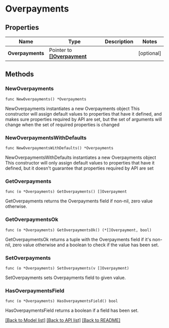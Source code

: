 # Overpayments

## Properties

Name | Type | Description | Notes
------------ | ------------- | ------------- | -------------
**Overpayments** | Pointer to [**[]Overpayment**](Overpayment.md) |  | [optional] 

## Methods

### NewOverpayments

`func NewOverpayments() *Overpayments`

NewOverpayments instantiates a new Overpayments object
This constructor will assign default values to properties that have it defined,
and makes sure properties required by API are set, but the set of arguments
will change when the set of required properties is changed

### NewOverpaymentsWithDefaults

`func NewOverpaymentsWithDefaults() *Overpayments`

NewOverpaymentsWithDefaults instantiates a new Overpayments object
This constructor will only assign default values to properties that have it defined,
but it doesn't guarantee that properties required by API are set

### GetOverpayments

`func (o *Overpayments) GetOverpayments() []Overpayment`

GetOverpayments returns the Overpayments field if non-nil, zero value otherwise.

### GetOverpaymentsOk

`func (o *Overpayments) GetOverpaymentsOk() (*[]Overpayment, bool)`

GetOverpaymentsOk returns a tuple with the Overpayments field if it's non-nil, zero value otherwise
and a boolean to check if the value has been set.

### SetOverpayments

`func (o *Overpayments) SetOverpayments(v []Overpayment)`

SetOverpayments sets Overpayments field to given value.

### HasOverpaymentsField

`func (o *Overpayments) HasOverpaymentsField() bool`

HasOverpaymentsField returns a boolean if a field has been set.


[[Back to Model list]](../README.md#documentation-for-models) [[Back to API list]](../README.md#documentation-for-api-endpoints) [[Back to README]](../README.md)


